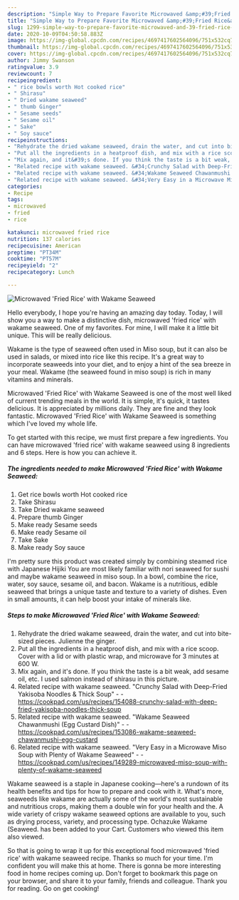 ```yaml
---
description: "Simple Way to Prepare Favorite Microwaved &amp;#39;Fried Rice&amp;#39; with Wakame Seaweed"
title: "Simple Way to Prepare Favorite Microwaved &amp;#39;Fried Rice&amp;#39; with Wakame Seaweed"
slug: 1299-simple-way-to-prepare-favorite-microwaved-and-39-fried-rice-and-39-with-wakame-seaweed
date: 2020-10-09T04:50:58.883Z
image: https://img-global.cpcdn.com/recipes/4697417602564096/751x532cq70/microwaved-fried-rice-with-wakame-seaweed-recipe-main-photo.jpg
thumbnail: https://img-global.cpcdn.com/recipes/4697417602564096/751x532cq70/microwaved-fried-rice-with-wakame-seaweed-recipe-main-photo.jpg
cover: https://img-global.cpcdn.com/recipes/4697417602564096/751x532cq70/microwaved-fried-rice-with-wakame-seaweed-recipe-main-photo.jpg
author: Jimmy Swanson
ratingvalue: 3.9
reviewcount: 7
recipeingredient:
- " rice bowls worth Hot cooked rice"
- " Shirasu"
- " Dried wakame seaweed"
- " thumb Ginger"
- " Sesame seeds"
- " Sesame oil"
- " Sake"
- " Soy sauce"
recipeinstructions:
- "Rehydrate the dried wakame seaweed, drain the water, and cut into bite-sized pieces. Julienne the ginger."
- "Put all the ingredients in a heatproof dish, and mix with a rice scoop. Cover with a lid or with plastic wrap, and microwave for 3 minutes at 600 W."
- "Mix again, and it&#39;s done. If you think the taste is a bit weak, add sesame oil, etc. I used salmon instead of shirasu in this picture."
- "Related recipe with wakame seaweed. &#34;Crunchy Salad with Deep-Fried Yakisoba Noodles &amp; Thick Soup&#34;  https://cookpad.com/us/recipes/154088-crunchy-salad-with-deep-fried-yakisoba-noodles-thick-soup"
- "Related recipe with wakame seaweed. &#34;Wakame Seaweed Chawanmushi (Egg Custard Dish)&#34;  https://cookpad.com/us/recipes/153086-wakame-seaweed-chawanmushi-egg-custard"
- "Related recipe with wakame seaweed. &#34;Very Easy in a Microwave Miso Soup with Plenty of Wakame Seaweed&#34;  https://cookpad.com/us/recipes/149289-microwaved-miso-soup-with-plenty-of-wakame-seaweed"
categories:
- Recipe
tags:
- microwaved
- fried
- rice

katakunci: microwaved fried rice 
nutrition: 137 calories
recipecuisine: American
preptime: "PT34M"
cooktime: "PT57M"
recipeyield: "2"
recipecategory: Lunch

---
```



![Microwaved &#39;Fried Rice&#39; with Wakame Seaweed](https://img-global.cpcdn.com/recipes/4697417602564096/751x532cq70/microwaved-fried-rice-with-wakame-seaweed-recipe-main-photo.jpg)

Hello everybody, I hope you're having an amazing day today. Today, I will show you a way to make a distinctive dish, microwaved &#39;fried rice&#39; with wakame seaweed. One of my favorites. For mine, I will make it a little bit unique. This will be really delicious.

Wakame is the type of seaweed often used in Miso soup, but it can also be used in salads, or mixed into rice like this recipe. It&#39;s a great way to incorporate seaweeds into your diet, and to enjoy a hint of the sea breeze in your meal. Wakame (the seaweed found in miso soup) is rich in many vitamins and minerals.

Microwaved &#39;Fried Rice&#39; with Wakame Seaweed is one of the most well liked of current trending meals in the world. It is simple, it's quick, it tastes delicious. It is appreciated by millions daily. They are fine and they look fantastic. Microwaved &#39;Fried Rice&#39; with Wakame Seaweed is something which I've loved my whole life.


To get started with this recipe, we must first prepare a few ingredients. You can have microwaved &#39;fried rice&#39; with wakame seaweed using 8 ingredients and 6 steps. Here is how you can achieve it.

<!--inarticleads1-->

##### The ingredients needed to make Microwaved &#39;Fried Rice&#39; with Wakame Seaweed:

1. Get  rice bowls worth Hot cooked rice
1. Take  Shirasu
1. Take  Dried wakame seaweed
1. Prepare  thumb Ginger
1. Make ready  Sesame seeds
1. Make ready  Sesame oil
1. Take  Sake
1. Make ready  Soy sauce


I&#39;m pretty sure this product was created simply by combining steamed rice with Japanese Hijiki You are most likely familiar with nori seaweed for sushi and maybe wakame seaweed in miso soup. In a bowl, combine the rice, water, soy sauce, sesame oil, and bacon. Wakame is a nutritious, edible seaweed that brings a unique taste and texture to a variety of dishes. Even in small amounts, it can help boost your intake of minerals like. 

<!--inarticleads2-->

##### Steps to make Microwaved &#39;Fried Rice&#39; with Wakame Seaweed:

1. Rehydrate the dried wakame seaweed, drain the water, and cut into bite-sized pieces. Julienne the ginger.
1. Put all the ingredients in a heatproof dish, and mix with a rice scoop. Cover with a lid or with plastic wrap, and microwave for 3 minutes at 600 W.
1. Mix again, and it&#39;s done. If you think the taste is a bit weak, add sesame oil, etc. I used salmon instead of shirasu in this picture.
1. Related recipe with wakame seaweed. &#34;Crunchy Salad with Deep-Fried Yakisoba Noodles &amp; Thick Soup&#34; -  - https://cookpad.com/us/recipes/154088-crunchy-salad-with-deep-fried-yakisoba-noodles-thick-soup
1. Related recipe with wakame seaweed. &#34;Wakame Seaweed Chawanmushi (Egg Custard Dish)&#34; -  - https://cookpad.com/us/recipes/153086-wakame-seaweed-chawanmushi-egg-custard
1. Related recipe with wakame seaweed. &#34;Very Easy in a Microwave Miso Soup with Plenty of Wakame Seaweed&#34; -  - https://cookpad.com/us/recipes/149289-microwaved-miso-soup-with-plenty-of-wakame-seaweed


Wakame seaweed is a staple in Japanese cooking—here&#39;s a rundown of its health benefits and tips for how to prepare and cook with it. What&#39;s more, seaweeds like wakame are actually some of the world&#39;s most sustainable and nutritious crops, making them a double win for your health and the. A wide variety of crispy wakame seaweed options are available to you, such as drying process, variety, and processing type. Ochazuke Wakame (Seaweed. has been added to your Cart. Customers who viewed this item also viewed. 

So that is going to wrap it up for this exceptional food microwaved &#39;fried rice&#39; with wakame seaweed recipe. Thanks so much for your time. I'm confident you will make this at home. There is gonna be more interesting food in home recipes coming up. Don't forget to bookmark this page on your browser, and share it to your family, friends and colleague. Thank you for reading. Go on get cooking!
